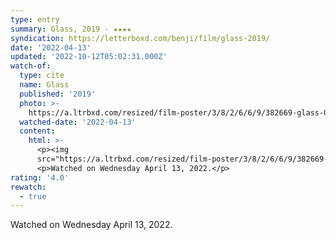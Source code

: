 ```yaml
---
type: entry
summary: Glass, 2019 - ★★★★
syndication: https://letterboxd.com/benji/film/glass-2019/
date: '2022-04-13'
updated: '2022-10-12T05:02:31.000Z'
watch-of:
  type: cite
  name: Glass
  published: '2019'
  photo: >-
    https://a.ltrbxd.com/resized/film-poster/3/8/2/6/6/9/382669-glass-0-600-0-900-crop.jpg?v=23c456ff6d
  watched-date: '2022-04-13'
  content:
    html: >-
      <p><img
      src="https://a.ltrbxd.com/resized/film-poster/3/8/2/6/6/9/382669-glass-0-600-0-900-crop.jpg?v=23c456ff6d"/></p>
      <p>Watched on Wednesday April 13, 2022.</p>
rating: '4.0'
rewatch:
  - true
---
```

Watched on Wednesday April 13, 2022.
